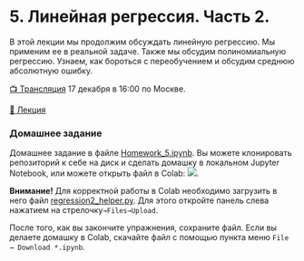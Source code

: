 # 5. Линейная регрессия. Часть 2.

В этой лекции мы продолжим обсуждать линейную регрессию. Мы применим ее в реальной задаче. Также мы обсудим полиномиальную регрессию. Узнаем, как бороться с переобучением и обсудим среднюю абсолютную ошибку.

[📺 Трансляция]() 17 декабря в 16:00 по Москве.

[📒 Лекция](https://github.com/mts-machines-learn/ml-course-dec2019/blob/master/5.%20%D0%9B%D0%B8%D0%BD%D0%B5%D0%B9%D0%BD%D0%B0%D1%8F%20%D1%80%D0%B5%D0%B3%D1%80%D0%B5%D1%81%D1%81%D0%B8%D1%8F%20ll/Regression_2.ipynb) <a href="https://github.com/mts-machines-learn/ml-course-dec2019/blob/master/5.%20%D0%9B%D0%B8%D0%BD%D0%B5%D0%B9%D0%BD%D0%B0%D1%8F%20%D1%80%D0%B5%D0%B3%D1%80%D0%B5%D1%81%D1%81%D0%B8%D1%8F%20ll/Regression_2.ipynb"></a>


### Домашнее задание

Домашнее задание в файле [Homework_5.ipynb](https://github.com/mts-machines-learn/ml-course-dec2019/blob/master/5.%20%D0%9B%D0%B8%D0%BD%D0%B5%D0%B9%D0%BD%D0%B0%D1%8F%20%D1%80%D0%B5%D0%B3%D1%80%D0%B5%D1%81%D1%81%D0%B8%D1%8F%20ll/Homework_5.ipynb). Вы можете клонировать репозиторий к себе на диск и сделать домашку в локальном Jupyter Notebook, или можете открыть файл в Colab: <a href="https://colab.research.google.com/github/mts-machines-learn/ml-course-dec2019/blob/master/5.%20%D0%9B%D0%B8%D0%BD%D0%B5%D0%B9%D0%BD%D0%B0%D1%8F%20%D1%80%D0%B5%D0%B3%D1%80%D0%B5%D1%81%D1%81%D0%B8%D1%8F%20ll/Homework_5.ipynb"><img src="https://colab.research.google.com/assets/colab-badge.svg"/></a>.

**Внимание!** Для корректной работы в Colab необходимо загрузить в него файл [regression2_helper.py](https://raw.githubusercontent.com/mts-machines-learn/ml-course-dec2019/master/5.%20%D0%9B%D0%B8%D0%BD%D0%B5%D0%B9%D0%BD%D0%B0%D1%8F%20%D1%80%D0%B5%D0%B3%D1%80%D0%B5%D1%81%D1%81%D0%B8%D1%8F%20ll/regression2_helper.py). Для этого откройте панель слева нажатием на стрелочку`→Files→Upload`.

После того, как вы закончите упражнения, сохраните файл. Если вы делаете домашку в Colab, скачайте файл с помощью пункта меню `File → Download *.ipynb`.
